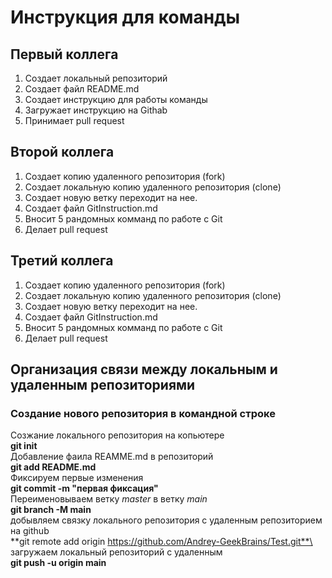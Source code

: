 # Инструкция для команды

## Первый коллега
1. Создает локальный репозиторий
2. Создает файл README.md
3. Создает инструкцию для работы команды
4. Загружает инструкцию на Githab 
5. Принимает pull request

## Второй коллега

1. Создает копию удаленного репозитория (fork)
2. Создает локальную копию удаленного репозитория (clone)
3. Создает новую ветку  переходит на нее.
4. Создает файл GitInstruction.md
5. Вносит 5 рандомных комманд по работе с Git
6. Делает pull request

## Третий коллега

1. Создает копию удаленного репозитория (fork)
2. Создает локальную копию удаленного репозитория (clone)
3. Создает новую ветку  переходит на нее.
4. Создает файл GitInstruction.md
5. Вносит 5 рандомных комманд по работе с Git
6. Делает pull request

## Организация связи между локальным и удаленным репозиториями
### Создание нового репозитория в командной строке

Созжание локального репозитория на копьютере\
**git init**   
Добавление фаила REAMME.md в репозиторий\
**git add README.md**  
Фиксируем первые изменения\
**git commit -m "первая фиксация"**\
Переименовываем ветку *master* в ветку *main*\
**git branch -M main**\
добывляем связку локального репозитория с удаленным репозиторием на github\
**git remote add origin https://github.com/Andrey-GeekBrains/Test.git**\
загружаем локальный репозиторий с удаленным\
**git push -u origin main**

